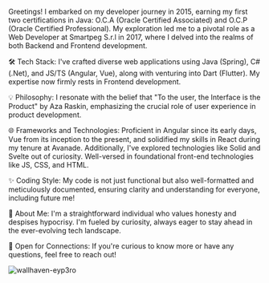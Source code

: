 Greetings! 
I embarked on my developer journey in 2015, earning my first two certifications in Java: O.C.A (Oracle Certified Associated) and O.C.P (Oracle Certified Professional). My exploration led me to a pivotal role as a Web Developer at Smartpeg S.r.l in 2017, where I delved into the realms of both Backend and Frontend development.

🛠️ Tech Stack: I've crafted diverse web applications using Java (Spring), C# (.Net), and JS/TS (Angular, Vue), along with venturing into Dart (Flutter). My expertise now firmly rests in Frontend development.

💡 Philosophy: I resonate with the belief that "To the user, the Interface is the Product" by Aza Raskin, emphasizing the crucial role of user experience in product development.

🌐 Frameworks and Technologies: Proficient in Angular since its early days, Vue from its inception to the present, and solidified my skills in React during my tenure at Avanade. Additionally, I've explored technologies like Solid and Svelte out of curiosity. Well-versed in foundational front-end technologies like JS, CSS, and HTML.

✨ Coding Style: My code is not just functional but also well-formatted and meticulously documented, ensuring clarity and understanding for everyone, including future me!

🤝 About Me: I'm a straightforward individual who values honesty and despises hypocrisy. I'm fueled by curiosity, always eager to stay ahead in the ever-evolving tech landscape.

🌟 Open for Connections: If you're curious to know more or have any questions, feel free to reach out!

![wallhaven-eyp3ro](https://github.com/Mirko92/Mirko92/assets/25347621/2b52424e-91bf-457f-bfc2-00fda0d9d724)

<!---

- 👀 I’m interested in FrontEnd technology mainly
- 🌱 I’m currently learning what I need for work (laugh) 
- 💞️ I’m looking to collaborate on ...
- 📫 How to reach me ...


Mirko92/Mirko92 is a ✨ special ✨ repository because its `README.md` (this file) appears on your GitHub profile.
You can click the Preview link to take a look at your changes.
--->
